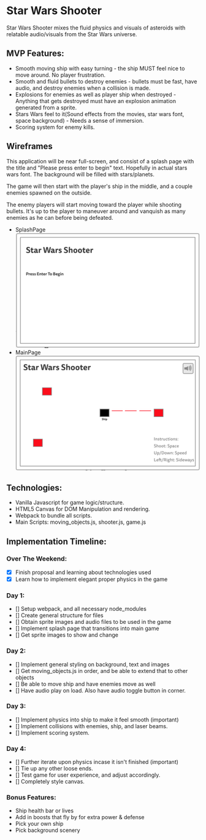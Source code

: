 # Star Wars Shooter

Star Wars Shooter mixes the fluid physics and visuals of asteroids with relatable audio/visuals from the Star Wars universe.

## MVP Features:

* Smooth moving ship with easy turning - the ship MUST feel nice to move around. No player frustration.
* Smooth and fluid bullets to destroy enemies - bullets must be fast, have audio, and destroy enemies when a collision is made.
* Explosions for enemies as well as player ship when destroyed - Anything that gets destroyed must have an explosion animation generated from a sprite.
* Stars Wars feel to it(Sound effects from the movies, star wars font, space background) - Needs a sense of immersion.
* Scoring system for enemy kills.

## Wireframes

This application will be near full-screen, and consist of a splash page with the title and "Please press enter to begin" text. Hopefully in actual stars wars font. The background will be filled with stars/planets.

The game will then start with the player's ship in the middle, and a couple enemies spawned on the outside.

The enemy players will start moving toward the player while shooting bullets. It's up to the player to maneuver around and vanquish as many enemies as he can before being defeated.

* SplashPage
    <img src='https://github.com/ameet01/star-wars-shooter/blob/master/docs/wireframe_splash.png' />
* MainPage
    <img src='https://github.com/ameet01/star-wars-shooter/blob/master/docs/wireframe_main.png' />

## Technologies:

* Vanilla Javascript for game logic/structure.
* HTML5 Canvas for DOM Manipulation and rendering.
* Webpack to bundle all scripts.
* Main Scripts: moving_objects.js, shooter.js, game.js

## Implementation Timeline:

### Over The Weekend:
- [x] Finish proposal and learning about technologies used
- [x] Learn how to implement elegant proper physics in the game

### Day 1:
- [] Setup webpack, and all necessary node_modules
- [] Create general structure for files
- [] Obtain sprite images and audio files to be used in the game
- [] Implement splash page that transitions into main game
- [] Get sprite images to show and change

### Day 2:
- [] Implement general styling on background, text and images
- [] Get moving_objects.js in order, and be able to extend that to other objects
- [] Be able to move ship and have enemies move as well
- [] Have audio play on load. Also have audio toggle button in corner.

### Day 3:
- [] Implement physics into ship to make it feel smooth (important)
- [] Implement collisions with enemies, ship, and laser beams.
- [] Implement scoring system.

### Day 4:
- [] Further iterate upon physics incase it isn't finished (important)
- [] Tie up any other loose ends.
- [] Test game for user experience, and adjust accordingly.
- [] Completely style canvas.

### Bonus Features:

* Ship health bar or lives
* Add in boosts that fly by for extra power & defense
* Pick your own ship
* Pick background scenery
